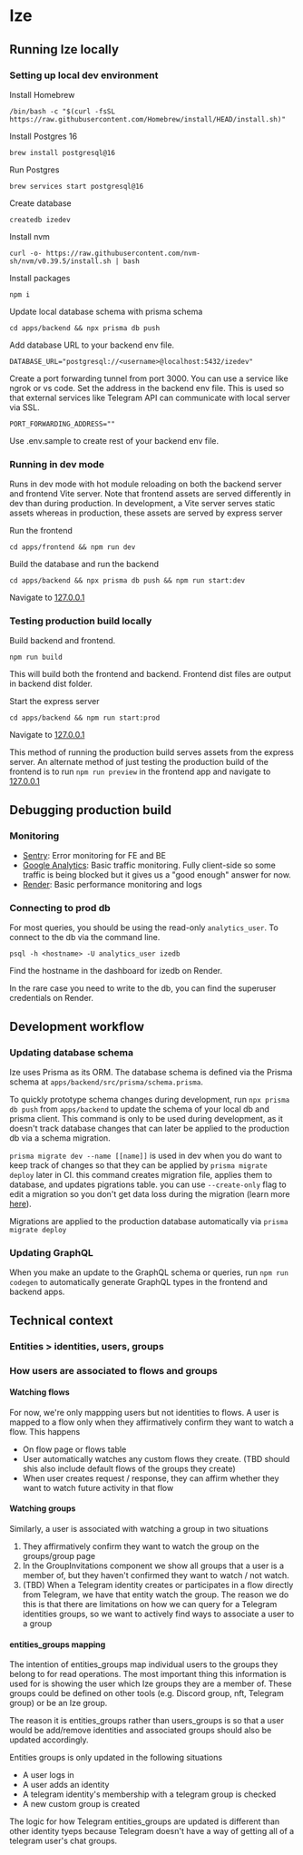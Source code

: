 # Ize

## Running Ize locally

### Setting up local dev environment

Install Homebrew

`/bin/bash -c "$(curl -fsSL https://raw.githubusercontent.com/Homebrew/install/HEAD/install.sh)"`

Install Postgres 16

`brew install postgresql@16`

Run Postgres

`brew services start postgresql@16`

Create database

`createdb izedev`

Install nvm

`curl -o- https://raw.githubusercontent.com/nvm-sh/nvm/v0.39.5/install.sh | bash`

Install packages

`npm i`

Update local database schema with prisma schema

`cd apps/backend && npx prisma db push`

Add database URL to your backend env file.

```
DATABASE_URL="postgresql://<username>@localhost:5432/izedev"
```

Create a port forwarding tunnel from port 3000. You can use a service like ngrok or vs code. Set the address in the backend env file. This is used so that external services like Telegram API can communicate with local server via SSL.

```
PORT_FORWARDING_ADDRESS=""
```

Use .env.sample to create rest of your backend env file.

### Running in dev mode

Runs in dev mode with hot module reloading on both the backend server and frontend Vite server. Note that frontend assets are served differently in dev than during production. In development, a Vite server serves static assets whereas in production, these assets are served by express server

Run the frontend

`cd apps/frontend && npm run dev`

Build the database and run the backend

`cd apps/backend && npx prisma db push && npm run start:dev`

Navigate to [127.0.0.1](http://127.0.0.1/)

### Testing production build locally

Build backend and frontend.

`npm run build`

This will build both the frontend and backend. Frontend dist files are output in backend dist folder.

Start the express server

`cd apps/backend && npm run start:prod`

Navigate to [127.0.0.1](http://127.0.0.1v)

This method of running the production build serves assets from the express server. An alternate method of just testing the production build of the frontend is to run `npm run preview` in the frontend app and navigate to [127.0.0.1](127.0.0.1)

## Debugging production build

### Monitoring

- [Sentry](https://ize.sentry.io/issues/): Error monitoring for FE and BE
- [Google Analytics](https://analytics.google.com/analytics/web/#/p445559371/reports/intelligenthome): Basic traffic monitoring. Fully client-side so some traffic is being blocked but it gives us a "good enough" answer for now.
- [Render](https://dashboard.render.com/): Basic performance monitoring and logs

### Connecting to prod db

For most queries, you should be using the read-only `analytics_user`. To connect to the db via the command line.

`psql -h <hostname> -U analytics_user izedb`

Find the hostname in the dashboard for izedb on Render.

In the rare case you need to write to the db, you can find the superuser credentials on Render.

## Development workflow

### Updating database schema

Ize uses Prisma as its ORM. The database schema is defined via the Prisma schema at `apps/backend/src/prisma/schema.prisma`.

To quickly prototype schema changes during development, run `npx prisma db push` from `apps/backend` to update the schema of your local db and prisma client. This command is only to be used during development, as it doesn't track database changes that can later be applied to the production db via a schema migration.

`prisma migrate dev --name [[name]]` is used in dev when you do want to keep track of changes so that they can be applied by `prisma migrate deploy` later in CI. this command creates migration file, applies them to database, and updates pigrations table. you can use `--create-only` flag to edit a migration so you don't get data loss during the migration (learn more [here](https://www.prisma.io/docs/orm/prisma-migrate/workflows/customizing-migrations)).

Migrations are applied to the production database automatically via `prisma migrate deploy`

### Updating GraphQL

When you make an update to the GraphQL schema or queries, run `npm run codegen` to automatically generate GraphQL types in the frontend and backend apps.

## Technical context

### Entities > identities, users, groups

### How users are associated to flows and groups

#### Watching flows

For now, we're only mappping users but not identities to flows. A user is mapped to a flow only when they affirmatively confirm they want to watch a flow. This happens

- On flow page or flows table 
- User automatically watches any custom flows they create. (TBD should shis also include default flows of the groups they create)
- When user creates request / response, they can affirm whether they want to watch future activity in that flow



#### Watching groups

Similarly, a user is associated with watching a group in two situations

1. They affirmatively confirm they want to watch the group on the groups/group page
2. In the GroupInvitations component we show all groups that a user is a member of, but they haven't confirmed they want to watch / not watch. 
3. (TBD) When a Telegram identity creates or participates in a flow directly from Telegram, we have that entity watch the group. The reason we do this is that there are limitations on how we can query for a Telegram identities groups, so we want to actively find ways to associate a user to a group

#### entities_groups mapping

The intention of entities_groups map individual users to the groups they belong to for read operations. The most important thing this information is used for is showing the user which Ize groups they are a member of. These groups could be defined on other tools (e.g. Discord group, nft, Telegram group) or be an Ize group.

The reason it is entities_groups rather than users_groups is so that a user would be add/remove identities and associated groups should also be updated accordingly.

Entities groups is only updated in the following situations

- A user logs in
- A user adds an identity
- A telegram identity's membership with a telegram group is checked
- A new custom group is created

The logic for how Telegram entities_groups are updated is different than other identity tyeps because Telegram doesn't have a way of getting all of a telegram user's chat groups.
